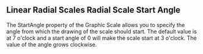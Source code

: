 ## Linear Radial Scales Radial Scale Start Angle
The StartAngle property of the Graphic Scale allows you to specify the angle from which the drawing of the scale should start. The default value is at 7 o'clock and a start angle of 0 will make the scale start at 3 o'clock. The value of the angle grows clockwise.

[//]: <keywords: radradialgauge, radialscale, startangle, clockwise>
